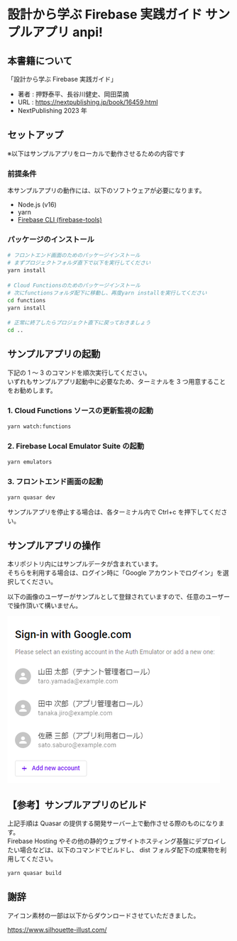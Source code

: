 # 設計から学ぶ Firebase 実践ガイド サンプルアプリ anpi!

## 本書籍について

「設計から学ぶ Firebase 実践ガイド」

- 著者 : 押野泰平、長谷川健史、岡田菜摘
- URL : https://nextpublishing.jp/book/16459.html
- NextPublishing 2023 年

## セットアップ

※以下はサンプルアプリをローカルで動作させるための内容です

### 前提条件

本サンプルアプリの動作には、以下のソフトウェアが必要になります。
- Node.js (v16)
- yarn
- [Firebase CLI (firebase-tools)](https://firebase.google.com/docs/cli?hl=ja)

### パッケージのインストール

```bash
# フロントエンド画面のためのパッケージインストール
# まずプロジェクトフォルダ直下で以下を実行してください
yarn install

# Cloud Functionsのためのパッケージインストール
# 次にfunctionsフォルダ配下に移動し、再度yarn installを実行してください
cd functions
yarn install

# 正常に終了したらプロジェクト直下に戻っておきましょう
cd ..
```

## サンプルアプリの起動

下記の 1 ～ 3 のコマンドを順次実行してください。<br/>
いずれもサンプルアプリ起動中に必要なため、ターミナルを 3 つ用意することをお勧めします。

### 1. Cloud Functions ソースの更新監視の起動

```bash
yarn watch:functions
```

### 2. Firebase Local Emulator Suite の起動

```bash
yarn emulators
```

### 3. フロントエンド画面の起動

```bash
yarn quasar dev
```

サンプルアプリを停止する場合は、各ターミナル内で Ctrl+c を押下してください。

## サンプルアプリの操作

本リポジトリ内にはサンプルデータが含まれています。<br/>
そちらを利用する場合は、ログイン時に「Google アカウントでログイン」を選択してください。

以下の画像のユーザーがサンプルとして登録されていますので、任意のユーザーで操作頂いて構いません。

![サンプルデータとして設定済みのユーザー](README_users.png)

## 【参考】サンプルアプリのビルド

上記手順は Quasar の提供する開発サーバー上で動作させる際のものになります。<br/>
Firebase Hosting やその他の静的ウェブサイトホスティング基盤にデプロイしたい場合などは、以下のコマンドでビルドし、 dist フォルダ配下の成果物を利用してください。

```bash
yarn quasar build
```

## 謝辞

アイコン素材の一部は以下からダウンロードさせていただきました。

https://www.silhouette-illust.com/
